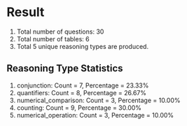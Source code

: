 # Result<br/>
1. Total number of questions: 30<br/>
2. Total number of tables: 6<br/>
3. Total 5 unique reasoning types are produced.<br/>
## **Reasoning Type Statistics**<br/>
1. conjunction: Count = 7, Percentage = 23.33%<br/>
2. quantifiers: Count = 8, Percentage = 26.67%<br/>
3. numerical_comparison: Count = 3, Percentage = 10.00%<br/>
4. counting: Count = 9, Percentage = 30.00%<br/>
5. numerical_operation: Count = 3, Percentage = 10.00%<br/>

